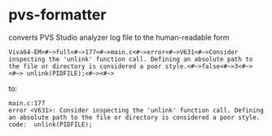 pvs-formatter
========
 converts PVS Studio analyzer log file to the human-readable form
```
Viva64-EM<#~>full<#~>177<#~>main.c<#~>error<#~>V631<#~>Consider inspecting the 'unlink' function call. Defining an absolute path to the file or directory is considered a poor style.<#~>false<#~>3<#~><#~> unlink(PIDFILE);<#~><#~>
```
to:
```
main.c:177
error <V631>: Consider inspecting the 'unlink' function call. Defining an absolute path to the file or directory is considered a poor style.
code:  unlink(PIDFILE);
```

